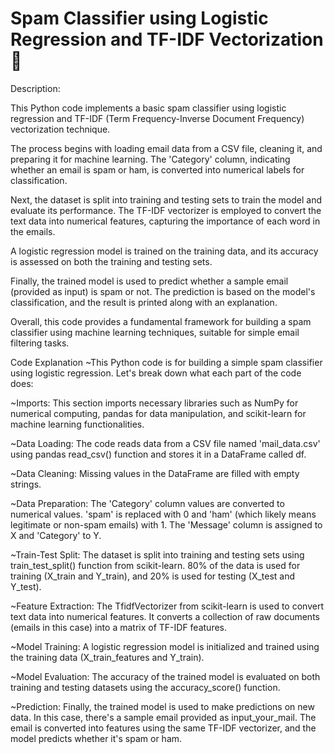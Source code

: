 # Spam Classifier using Logistic Regression and TF-IDF Vectorization🤖

Description:

This Python code implements a basic spam classifier using logistic regression and TF-IDF (Term Frequency-Inverse Document Frequency) vectorization technique.

The process begins with loading email data from a CSV file, cleaning it, and preparing it for machine learning. The 'Category' column, indicating whether an email is spam or ham, is converted into numerical labels for classification.

Next, the dataset is split into training and testing sets to train the model and evaluate its performance. The TF-IDF vectorizer is employed to convert the text data into numerical features, capturing the importance of each word in the emails.

A logistic regression model is trained on the training data, and its accuracy is assessed on both the training and testing sets.

Finally, the trained model is used to predict whether a sample email (provided as input) is spam or not. The prediction is based on the model's classification, and the result is printed along with an explanation.

Overall, this code provides a fundamental framework for building a spam classifier using machine learning techniques, suitable for simple email filtering tasks.


Code Explanation
~This Python code is for building a simple spam classifier using logistic regression. Let's break down what each part of the code does:

~Imports: This section imports necessary libraries such as NumPy for numerical computing, pandas for data manipulation, and scikit-learn for machine learning functionalities.

~Data Loading: The code reads data from a CSV file named 'mail_data.csv' using pandas read_csv() function and stores it in a DataFrame called df.

~Data Cleaning: Missing values in the DataFrame are filled with empty strings.

~Data Preparation: The 'Category' column values are converted to numerical values. 'spam' is replaced with 0 and 'ham' (which likely means legitimate or non-spam emails) with 1. The 'Message' column is assigned to X and 'Category' to Y.

~Train-Test Split: The dataset is split into training and testing sets using train_test_split() function from scikit-learn. 80% of the data is used for training (X_train and Y_train), and 20% is used for testing (X_test and Y_test).

~Feature Extraction: The TfidfVectorizer from scikit-learn is used to convert text data into numerical features. It converts a collection of raw documents (emails in this case) into a matrix of TF-IDF features.

~Model Training: A logistic regression model is initialized and trained using the training data (X_train_features and Y_train).

~Model Evaluation: The accuracy of the trained model is evaluated on both training and testing datasets using the accuracy_score() function.

~Prediction: Finally, the trained model is used to make predictions on new data. In this case, there's a sample email provided as input_your_mail. The email is converted into features using the same TF-IDF vectorizer, and the model predicts whether it's spam or ham.
